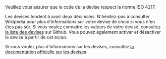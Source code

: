 Veuillez vous assurer que le code de la devise respect la norme ISO 4217.

Les devises tendent à avoir deux décimales. N'hésitez-pas à consulter Wikipedia pour plus d'informations sur votre devise de choix si vous n'en êtes pas sûr. Si vous voulez connaitre les valeurs de votre devise, consultez [la liste des devises](https://github.com/xsolla/currency-format/blob/master/currency-format.json) sur Github. Vous pouvez également activer et désactiver la devise à partir de cet écran.

Si vous voulez plus d'informations sur les devises, consultez [la documentation officielle sur les devises](https://firefly-iii.readthedocs.io/en/latest/concepts/currencies.html).